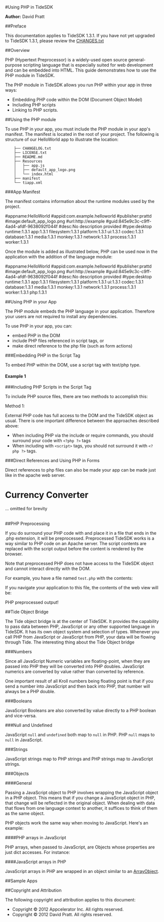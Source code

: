 #Using PHP in TideSDK

__Author:__ David Pratt

##Preface

This documentation applies to TideSDK 1.3.1. If you have not yet upgraded to TideSDK 1.3.1, please review the [CHANGES.txt](https://github.com/TideSDK/TideSDK/blob/1.3.1/CHANGES.txt)

##Overview

PHP (Hypertext Preprocessor) is a widely-used open source general-purpose scripting language that is especially suited for web development and can be embedded into HTML. This guide demonstrates how to use the PHP module in TideSDK.

The PHP module in TideSDK allows you run PHP within your app in three ways:

* Embedding PHP code within the DOM (Document Object Model)
* Including PHP scripts
* Linking to PHP scripts.

##Using the PHP module

To use PHP in your app, you must include the PHP module in your app's manifest. The manifest is located in the root of your project. The following is structure of our HelloWorld app to illustrate the location:


		├── CHANGELOG.txt
		├── LICENSE.txt
		├── README.md
		├── Resources
		│   ├── app.js
		│   ├── default_app_logo.png
		│   └── index.html
		├── manifest
		└── tiapp.xml


###App Manifest

The manifest contains information about the runtime modules used by the project. 


  #appname:HelloWorld
  #appid:com.example.helloworld
  #publisher:prattd
  #image:default_app_logo.png
  #url:http://example
  #guid:845e9c3c-c9ff-4ad4-afdf-9638092f044f
  #desc:No description provided
  #type:desktop
  runtime:1.3.1
  app:1.3.1
  filesystem:1.3.1
  platform:1.3.1
  ui:1.3.1
  codec:1.3.1
  database:1.3.1
  media:1.3.1
  monkey:1.3.1
  network:1.3.1
  process:1.3.1
  worker:1.3.1


Once the module is added as illustrated below, PHP can be used now in the application with the addition of the language module:


  #appname:HelloWorld
  #appid:com.example.helloworld
  #publisher:prattd
  #image:default_app_logo.png
  #url:http://example
  #guid:845e9c3c-c9ff-4ad4-afdf-9638092f044f
  #desc:No description provided
  #type:desktop
  runtime:1.3.1
  app:1.3.1
  filesystem:1.3.1
  platform:1.3.1
  ui:1.3.1
  codec:1.3.1
  database:1.3.1
  media:1.3.1
  monkey:1.3.1
  network:1.3.1
  process:1.3.1
  worker:1.3.1
  php:1.3.1


##Using PHP in your App

The PHP module embeds the PHP language in your application. Therefore your users are not required to install any dependencies.

To use PHP in your app, you can:

* embed PHP in the DOM
* include PHP files referenced in script tags, or
* make direct reference to the php file (such as form actions)

###Embedding PHP in the Script Tag

To embed PHP within the DOM, use a script tag with text/php type.


  <script type=text/php>
  function my_php_function($item) {
    $result = array();
    for ($index = 0; $index < $item->count(); $index++) {
      $result[] = $item[$index] + 2;
    }
    return $result;
  }
  </script>
  <script>
    alert(my_php_function([1, 2, 3, 4]));
  </script>


#### Example 1


  <!DOCTYPE html>
  <html>  
    <head>
      <title>PHP Info</title>
      <script type="text/php">
        date_default_timezone_set('America/Chicago');
        ini_set('default_charset', 'utf8');
        ini_set('display_errors', 'Off');
        function getPhpInfo() {
          ob_start();
          phpinfo();
          return ob_get_clean();
        }
      </script>
    </head>
    <body>
      <script type="text/php">
        $document - > write('<pre>'.getPhpInfo()
          .'</pre>');
      </script>
    </body>
  </html>


###Including PHP Scripts in the Script Tag

To include PHP source files, there are two methods to accomplish this:

Method 1:


  <script type="text/php" src="my_file.php"/>



When including within `<script>` tags, you won't need to  `<?php ?>` tags. For example, the contents of the my_file.php script above looks like this:


  function my_php_function($item) {
    $result = array();
    for ($index = 0; $index < $item - > count(); $index++) {
      $result[] = $item[$index] + 2;
    }
    return $result;
  }


Method 2:


  <script type="text/php">
    include("my_file.php");
  </script>


External PHP code has full access to the DOM and the TideSDK object as usual. There is one important difference between the approaches described above:

* When including PHP via the include or require commands, you should surround your code with `<?php ?>` tags
* When including with `<script>` tags, you should not surround it with `<?php ?>` tags.

###Direct References and Using PHP in Forms

Direct references to php files can also be made your app can be made just like in the apache web server.


  <!DOCTYPE html>
  <html>
    <head>
      <title>Currency Converter</title>
    </head>
    <body>
      <h1>Currency Converter</h1>
      <form action="convert.php">
        <table>
          ... omitted for brevity
        </table>
      </form>
    </body>
  </html>


##PHP Preprocessing

If you do surround your PHP code with <?php ?> and place it in a file that ends in the .php extension, it will be preprocessed. Preprocessed TideSDK works is a way similar to PHP code on an Apache server. The script contents are replaced with the script output before the content is rendered by the browser.

Note that preprocessed PHP does not have access to the TideSDK object and cannot interact directly with the DOM.

For example, you have a file named `test.php` with the contents:

  <?php
    echo("PHP preprocessed output!");
  ?>

If you navigate your application to this file, the contents of the web view will be:

  PHP preprocessed output!


##Tide Object Bridge

The Tide object bridge is at the center of TideSDK. It provides the capability to pass data between PHP, JavaScript or any other supported language in TideSDK. It has its own object system and selection of types. Whenever you call PHP from JavaScript or JavaScript from PHP, your data will be flowing through Tide. The interesting thing about the Tide Object bridge 

###Numbers

Since all JavaScript Numeric variables are floating-point, when they are passed into PHP they will be converted into PHP doubles. JavaScript numerics are converted by value rather than converted by reference.

  <script>
  var globalNumber = 23;
  </script>
  <script type="text/php">
    $globalNumber = 13; // globalNumber will change

    function changeNumber($number) {
      global $globalNumber;
      $number = 10; // globalNumber will not change
      $globalNumber = 10; // globalNumber will change
    }
    changeNumber($globalNumber)
  </script>

One important result of all Kroll numbers being floating point is that if you send a number into JavaScript and then back into PHP, that number will always be a PHP double.

###Booleans

JavaScript Booleans are also converted by value directly to a PHP boolean and vice-versa.

###Null and Undefined

JavaScript `null` and `undefined` both map to `null` in PHP. PHP `null` maps to `null` in JavaScript.

###Strings

JavaScript strings map to PHP strings and PHP strings map to JavaScript strings.

###Objects

####General

Passing a JavaScript object to PHP involves wrapping the JavaScript object in a PHP object. This means that if you change a JavaScript object in PHP, that change will be reflected in the original object. When dealing with data that flows from one language context to another, it suffices to think of them as the same object.

  <script>
    var globalObject = new Object();
    globalObject.foo = "string";
  </script>

  <script type="text/php">
    $globalObject->foo = "string2"; # globalObject will change

    function changeNumber($obj) {
      # obj is passed by reference so globalObject will change
      $obj->foo = "string3";
    }
    changeNumber($globalObject)
  </script>


PHP objects work the same way when moving to JavaScript. Here's an example:

  <script type="text/php">
    class MyObject {
      public $publicVariable;

      function __construct() {
        $this->publicVariable = "bar";
      }

      public function publicMethod() {
        return "foo";
      }
    }

    $globalObject = new MyObject()
  </script>

  <script>
    alert(globalObject.publicVariable);
    alert(globalObject.publicMethod());

    globalObject.publicVariable = "propagain";
    alert(globalObject.publicVariable);
  </script>


####PHP arrays in JavaScript

PHP arrays, when passed to JavaScript, are Objects whose properties are just dict accesses. For instance:

  <script type="text/php">
    $globalObject = array();
    $globalObject['foo'] = "string";
  </script>

  <script>
    alert(globalObject.foo);
  </script>

####JavaScript arrays in PHP

JavaScript arrays in PHP are wrapped in an object similar to an [ArrayObject](http://php.net/manual/en/class.arrayobject.php).

  <script>
    var globalArray = [1, 2, 3, 4];
  </script>

  <script type="text/php">
    $globalArray->append(3);
    $globalArray->append(4);
    $window->alert($globalArray[0]);
  </script>

##Sample Apps


##Copyright and Attribution

The following copyright and attribution applies to this document:

* Copyright © 2012 Appcelerator Inc. All rights reserved.
* Copyright © 2012 David Pratt. All rights reserved.
